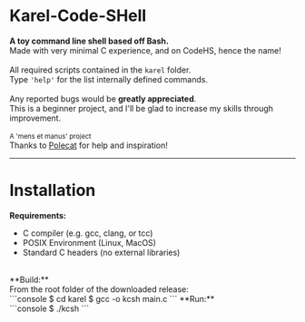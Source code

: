 # Karel-Code-SHell
**A toy command line shell based off Bash.**<br/>
Made with very minimal C experience, and on CodeHS, hence the name!<br/>
<br/>
All required scripts contained in the `karel` folder.<br/>
Type `'help'` for the list internally defined commands.<br/>
<br/>
Any reported bugs would be **greatly appreciated**.<br/>
This is a beginner project, and I'll be glad to increase my skills through improvement.<br/>
<br/>
<sub>A 'mens et manus' project</sub><br/>
Thanks to [Polecat](https://github.com/polecatttt) for help and inspiration!

---

# Installation
**Requirements:**<br/>
- C compiler (e.g. gcc, clang, or tcc)
- POSIX Environment (Linux, MacOS)
- Standard C headers (no external libraries)
<br/>
**Build:**<br/>
From the root folder of the downloaded release:<br/>
```console
$ cd karel
$ gcc -o kcsh main.c
```
**Run:**<br/>
```console
$ ./kcsh
```
